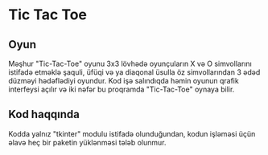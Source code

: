 # Tic Tac Toe
## Oyun
Məşhur "Tic-Tac-Toe" oyunu 3x3 lövhədə oyunçuların X və O simvollarını istifadə etməklə şaquli, üfüqi və ya diaqonal üsulla öz simvollarından 3 ədəd düzməyi hədəflədiyi oyundur. Kod işə salındıqda həmin oyunun qrafik interfeysi açılır və iki nəfər bu proqramda "Tic-Tac-Toe" oynaya bilir.

## Kod haqqında
Kodda yalnız "tkinter" modulu istifadə olunduğundan, kodun işləməsi üçün əlavə heç bir paketin yüklənməsi tələb olunmur.